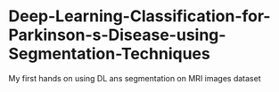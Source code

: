 # Deep-Learning-Classification-for-Parkinson-s-Disease-using-Segmentation-Techniques
My first hands on using DL ans segmentation on MRI images dataset
